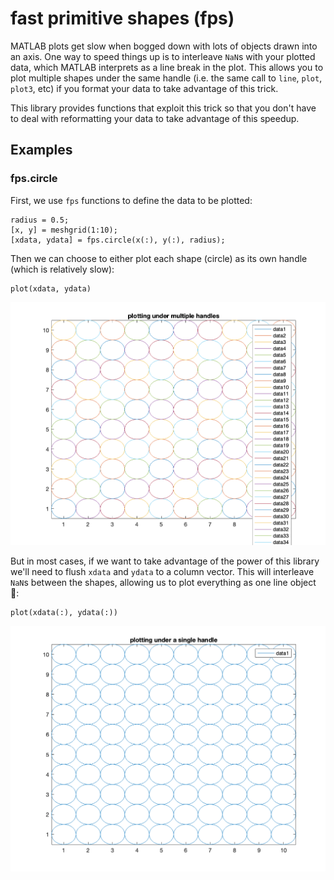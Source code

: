 # fast primitive shapes (fps)

MATLAB plots get slow when bogged down with lots of objects drawn
into an axis.  One way to speed things up is to interleave `NaN`s with
your plotted data, which MATLAB interprets as a line break in the plot.
This allows you to plot multiple shapes under the same handle (i.e. the
same call to `line`, `plot`, `plot3`, etc) if you format your data to
take advantage of this trick.

This library provides functions that exploit this trick so that you don't
have to deal with reformatting your data to take advantage of this speedup.

## Examples

### fps.circle

First, we use `fps` functions to define the data to be plotted:

```
radius = 0.5;
[x, y] = meshgrid(1:10);
[xdata, ydata] = fps.circle(x(:), y(:), radius);
```

Then we can choose to either plot each shape (circle) as its own handle (which is relatively slow):
```
plot(xdata, ydata)
```

![](doc/circles_multi.png?raw=true)

But in most cases, if we want to take advantage of the power of this library we'll need to flush `xdata` and `ydata` to a column vector.  This will interleave `NaN`s between the shapes, allowing us to plot everything as one line object 🚀:

```
plot(xdata(:), ydata(:))
```
![](doc/circles_one.png?raw=true)